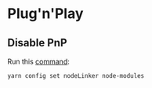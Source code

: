 # Plug'n'Play

## Disable PnP

Run this [command](https://stackoverflow.com/questions/60012394/how-to-turn-off-yarn2-pnp):

```bash
yarn config set nodeLinker node-modules
```

